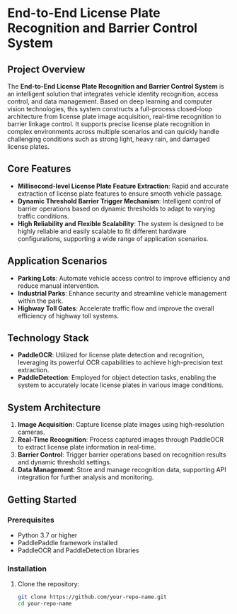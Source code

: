 # End-to-End License Plate Recognition and Barrier Control System

## Project Overview
The **End-to-End License Plate Recognition and Barrier Control System** is an intelligent solution that integrates vehicle identity recognition, access control, and data management. Based on deep learning and computer vision technologies, this system constructs a full-process closed-loop architecture from license plate image acquisition, real-time recognition to barrier linkage control. It supports precise license plate recognition in complex environments across multiple scenarios and can quickly handle challenging conditions such as strong light, heavy rain, and damaged license plates.

## Core Features
- **Millisecond-level License Plate Feature Extraction**: Rapid and accurate extraction of license plate features to ensure smooth vehicle passage.
- **Dynamic Threshold Barrier Trigger Mechanism**: Intelligent control of barrier operations based on dynamic thresholds to adapt to varying traffic conditions.
- **High Reliability and Flexible Scalability**: The system is designed to be highly reliable and easily scalable to fit different hardware configurations, supporting a wide range of application scenarios.

## Application Scenarios
- **Parking Lots**: Automate vehicle access control to improve efficiency and reduce manual intervention.
- **Industrial Parks**: Enhance security and streamline vehicle management within the park.
- **Highway Toll Gates**: Accelerate traffic flow and improve the overall efficiency of highway toll systems.

## Technology Stack
- **PaddleOCR**: Utilized for license plate detection and recognition, leveraging its powerful OCR capabilities to achieve high-precision text extraction.
- **PaddleDetection**: Employed for object detection tasks, enabling the system to accurately locate license plates in various image conditions.

## System Architecture
1. **Image Acquisition**: Capture license plate images using high-resolution cameras.
2. **Real-Time Recognition**: Process captured images through PaddleOCR to extract license plate information in real-time.
3. **Barrier Control**: Trigger barrier operations based on recognition results and dynamic threshold settings.
4. **Data Management**: Store and manage recognition data, supporting API integration for further analysis and monitoring.

## Getting Started
### Prerequisites
- Python 3.7 or higher
- PaddlePaddle framework installed
- PaddleOCR and PaddleDetection libraries

### Installation
1. Clone the repository:
   ```bash
   git clone https://github.com/your-repo-name.git
   cd your-repo-name
